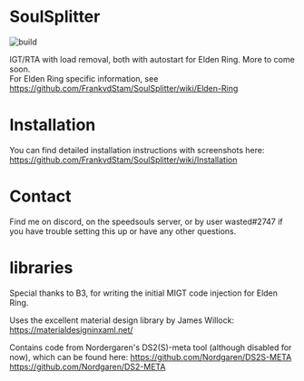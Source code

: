 # SoulSplitter

![build](https://github.com/FrankvdStam/SoulSplitter/actions/workflows/build.yml/badge.svg)

IGT/RTA with load removal, both with autostart for Elden Ring. More to come soon.   
For Elden Ring specific information, see https://github.com/FrankvdStam/SoulSplitter/wiki/Elden-Ring


# Installation
You can find detailed installation instructions with screenshots here: https://github.com/FrankvdStam/SoulSplitter/wiki/Installation

# Contact
Find me on discord, on the speedsouls server, or by user wasted#2747 if you have trouble setting this up or have any other questions.

# libraries

Special thanks to B3, for writing the initial MIGT code injection for Elden Ring.

Uses the excellent material design library by James Willock: https://materialdesigninxaml.net/

Contains code from Nordergaren's DS2(S)-meta tool (although disabled for now), which can be found here:
https://github.com/Nordgaren/DS2S-META
https://github.com/Nordgaren/DS2-META
